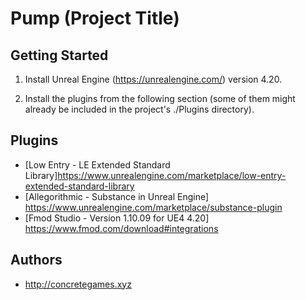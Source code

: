 # Pump (Project Title)

## Getting Started

1. Install Unreal Engine (https://unrealengine.com/) version 4.20.

2. Install the plugins from the following section (some of them might already be included in the project's ./Plugins directory).



## Plugins

- [Low Entry - LE Extended Standard Library]https://www.unrealengine.com/marketplace/low-entry-extended-standard-library
- [Allegorithmic - Substance in Unreal Engine] https://www.unrealengine.com/marketplace/substance-plugin
- [Fmod Studio - Version 1.10.09 for UE4 4.20] https://www.fmod.com/download#integrations



## Authors

- http://concretegames.xyz
